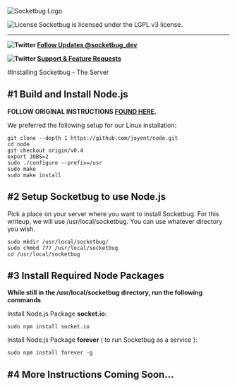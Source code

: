 ![Socketbug Logo](http://github.socketbug.com/logo.png "Socketbug - Web Socket Remote Debugging")

![License](http://github.socketbug.com/lgplv3.png "LGPL v3 license") Socketbug is licensed under the LGPL v3 license.

---

**![Twitter ](http://github.socketbug.com/twitter.png) [ Follow Updates @socketbug_dev](https://twitter.com/#!/socketbug_dev "Follow Socketbug on Twitter")**

**![Twitter ](http://github.socketbug.com/bug.png) [ Support & Feature Requests](http://socketbug.userecho.com/)**

#Installing Socketbug - The Server

## #1 Build and Install Node.js

**FOLLOW ORIGINAL INSTRUCTIONS [FOUND HERE](https://github.com/joyent/node/wiki/Installation "Building and Installing Node.js").**

We preferred the following setup for our Linux installation:

    git clone --depth 1 https://github.com/joyent/node.git
    cd node
    git checkout origin/v0.4
    export JOBS=2
    sudo ./configure --prefix=/usr
    sudo make
    sudo make install

## #2 Setup Socketbug to use Node.js

Pick a place on your server where you want to install Socketbug. For this writeup, we will use /usr/local/socketbug.  You can use whatever directory you wish.

	sudo mkdir /usr/local/socketbug/
	sudo chmod 777 /usr/local/socketbug
	cd /usr/local/socketbug

## #3 Install Required Node Packages

**While still in the /usr/local/socketbug directory, run the following commands**

Install Node.js Package **socket.io**:

	sudo npm install socket.io

Install Node.js Package **forever** ( to run Socketbug as a service ):

	sudo npm install forever -g
	
## #4 More Instructions Coming Soon...